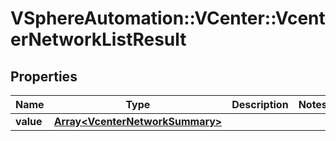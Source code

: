 # VSphereAutomation::VCenter::VcenterNetworkListResult

## Properties
Name | Type | Description | Notes
------------ | ------------- | ------------- | -------------
**value** | [**Array&lt;VcenterNetworkSummary&gt;**](VcenterNetworkSummary.md) |  | 


